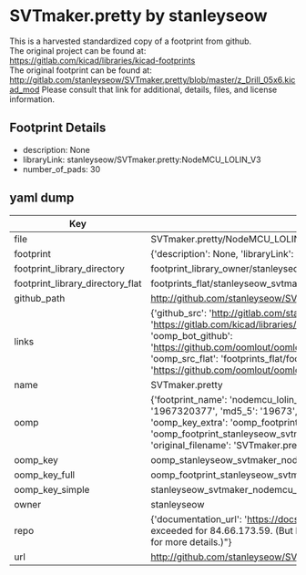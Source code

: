 # SVTmaker.pretty by stanleyseow  
This is a harvested standardized copy of a footprint from github.  
The original project can be found at:  
https://gitlab.com/kicad/libraries/kicad-footprints  
The original footprint can be found at:
http://gitlab.com/stanleyseow/SVTmaker.pretty/blob/master/z_Drill_05x6.kicad_mod
Please consult that link for additional, details, files, and license information.  
## Footprint Details
* description: None  
* libraryLink: stanleyseow/SVTmaker.pretty:NodeMCU_LOLIN_V3  
* number_of_pads: 30  
## yaml dump  
| Key | Value |  
| --- | --- |  
| file | SVTmaker.pretty/NodeMCU_LOLIN_V3.kicad_mod |  
| footprint | {'description': None, 'libraryLink': 'stanleyseow/SVTmaker.pretty:NodeMCU_LOLIN_V3', 'number_of_pads': 30} |  
| footprint_library_directory | footprint_library_owner/stanleyseow_SVTmaker.pretty |  
| footprint_library_directory_flat | footprints_flat/stanleyseow_svtmaker_nodemcu_lolin_v3/working |  
| github_path | http://github.com/stanleyseow/SVTmaker.pretty/blob/master/NodeMCU_LOLIN_V3.kicad_mod |  
| links | {'github_src': 'http://gitlab.com/stanleyseow/SVTmaker.pretty/blob/master/z_Drill_05x6.kicad_mod', 'github_src_repo': 'https://gitlab.com/kicad/libraries/kicad-footprints', 'oomp_bot': 'footprints/stanleyseow_svtmaker_nodemcu_lolin_v3/working', 'oomp_bot_github': 'https://github.com/oomlout/oomlout_oomp_footprint_bot/tree/main/footprints/stanleyseow_svtmaker_nodemcu_lolin_v3/working', 'oomp_src_flat': 'footprints_flat/footprints_flat/stanleyseow_svtmaker_nodemcu_lolin_v3/working', 'oomp_src_flat_github': 'https://github.com/oomlout/oomlout_oomp_footprint_src/tree/main/footprints_flat/stanleyseow_svtmaker_nodemcu_lolin_v3/working'} |  
| name | SVTmaker.pretty |  
| oomp | {'footprint_name': 'nodemcu_lolin_v3', 'library_name': 'svtmaker', 'md5': '1967320377bb6c509218f86738bc5f18', 'md5_10': '1967320377', 'md5_5': '19673', 'md5_6': '196732', 'oomp_key': 'oomp_stanleyseow_svtmaker_nodemcu_lolin_v3', 'oomp_key_extra': 'oomp_footprint_stanleyseow_svtmaker_nodemcu_lolin_v3', 'oomp_key_full': 'oomp_footprint_stanleyseow_svtmaker_nodemcu_lolin_v3_196732', 'oomp_key_simple': 'stanleyseow_svtmaker_nodemcu_lolin_v3', 'original_filename': 'SVTmaker.pretty/NodeMCU_LOLIN_V3.kicad_mod', 'owner_name': 'stanleyseow'} |  
| oomp_key | oomp_stanleyseow_svtmaker_nodemcu_lolin_v3 |  
| oomp_key_full | oomp_footprint_stanleyseow_svtmaker_nodemcu_lolin_v3 |  
| oomp_key_simple | stanleyseow_svtmaker_nodemcu_lolin_v3 |  
| owner | stanleyseow |  
| repo | {'documentation_url': 'https://docs.github.com/rest/overview/resources-in-the-rest-api#rate-limiting', 'message': "API rate limit exceeded for 84.66.173.59. (But here's the good news: Authenticated requests get a higher rate limit. Check out the documentation for more details.)"} |  
| url | http://github.com/stanleyseow/SVTmaker.pretty |  

